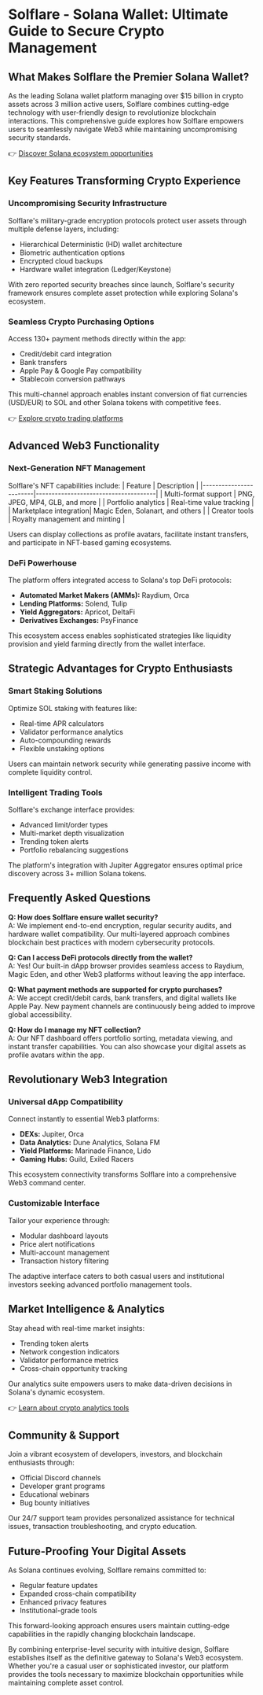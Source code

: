 # Solflare - Solana Wallet: Ultimate Guide to Secure Crypto Management

## What Makes Solflare the Premier Solana Wallet?

As the leading Solana wallet platform managing over $15 billion in crypto assets across 3 million active users, Solflare combines cutting-edge technology with user-friendly design to revolutionize blockchain interactions. This comprehensive guide explores how Solflare empowers users to seamlessly navigate Web3 while maintaining uncompromising security standards.

👉 [Discover Solana ecosystem opportunities](https://bit.ly/okx-bonus)

## Key Features Transforming Crypto Experience

### Uncompromising Security Infrastructure

Solflare's military-grade encryption protocols protect user assets through multiple defense layers, including:
- Hierarchical Deterministic (HD) wallet architecture
- Biometric authentication options
- Encrypted cloud backups
- Hardware wallet integration (Ledger/Keystone)

With zero reported security breaches since launch, Solflare's security framework ensures complete asset protection while exploring Solana's ecosystem.

### Seamless Crypto Purchasing Options

Access 130+ payment methods directly within the app:
- Credit/debit card integration
- Bank transfers
- Apple Pay & Google Pay compatibility
- Stablecoin conversion pathways

This multi-channel approach enables instant conversion of fiat currencies (USD/EUR) to SOL and other Solana tokens with competitive fees.

👉 [Explore crypto trading platforms](https://bit.ly/okx-bonus)

## Advanced Web3 Functionality

### Next-Generation NFT Management

Solflare's NFT capabilities include:
| Feature                | Description                          |
|------------------------|--------------------------------------|
| Multi-format support   | PNG, JPEG, MP4, GLB, and more        |
| Portfolio analytics    | Real-time value tracking             |
| Marketplace integration| Magic Eden, Solanart, and others     |
| Creator tools          | Royalty management and minting       |

Users can display collections as profile avatars, facilitate instant transfers, and participate in NFT-based gaming ecosystems.

### DeFi Powerhouse

The platform offers integrated access to Solana's top DeFi protocols:
- **Automated Market Makers (AMMs):** Raydium, Orca
- **Lending Platforms:** Solend, Tulip
- **Yield Aggregators:** Apricot, DeltaFi
- **Derivatives Exchanges:** PsyFinance

This ecosystem access enables sophisticated strategies like liquidity provision and yield farming directly from the wallet interface.

## Strategic Advantages for Crypto Enthusiasts

### Smart Staking Solutions

Optimize SOL staking with features like:
- Real-time APR calculators
- Validator performance analytics
- Auto-compounding rewards
- Flexible unstaking options

Users can maintain network security while generating passive income with complete liquidity control.

### Intelligent Trading Tools

Solflare's exchange interface provides:
- Advanced limit/order types
- Multi-market depth visualization
- Trending token alerts
- Portfolio rebalancing suggestions

The platform's integration with Jupiter Aggregator ensures optimal price discovery across 3+ million Solana tokens.

## Frequently Asked Questions

**Q: How does Solflare ensure wallet security?**  
A: We implement end-to-end encryption, regular security audits, and hardware wallet compatibility. Our multi-layered approach combines blockchain best practices with modern cybersecurity protocols.

**Q: Can I access DeFi protocols directly from the wallet?**  
A: Yes! Our built-in dApp browser provides seamless access to Raydium, Magic Eden, and other Web3 platforms without leaving the app interface.

**Q: What payment methods are supported for crypto purchases?**  
A: We accept credit/debit cards, bank transfers, and digital wallets like Apple Pay. New payment channels are continuously being added to improve global accessibility.

**Q: How do I manage my NFT collection?**  
A: Our NFT dashboard offers portfolio sorting, metadata viewing, and instant transfer capabilities. You can also showcase your digital assets as profile avatars within the app.

## Revolutionary Web3 Integration

### Universal dApp Compatibility

Connect instantly to essential Web3 platforms:
- **DEXs:** Jupiter, Orca
- **Data Analytics:** Dune Analytics, Solana FM
- **Yield Platforms:** Marinade Finance, Lido
- **Gaming Hubs:** Guild, Exiled Racers

This ecosystem connectivity transforms Solflare into a comprehensive Web3 command center.

### Customizable Interface

Tailor your experience through:
- Modular dashboard layouts
- Price alert notifications
- Multi-account management
- Transaction history filtering

The adaptive interface caters to both casual users and institutional investors seeking advanced portfolio management tools.

## Market Intelligence & Analytics

Stay ahead with real-time market insights:
- Trending token alerts
- Network congestion indicators
- Validator performance metrics
- Cross-chain opportunity tracking

Our analytics suite empowers users to make data-driven decisions in Solana's dynamic ecosystem.

👉 [Learn about crypto analytics tools](https://bit.ly/okx-bonus)

## Community & Support

Join a vibrant ecosystem of developers, investors, and blockchain enthusiasts through:
- Official Discord channels
- Developer grant programs
- Educational webinars
- Bug bounty initiatives

Our 24/7 support team provides personalized assistance for technical issues, transaction troubleshooting, and crypto education.

## Future-Proofing Your Digital Assets

As Solana continues evolving, Solflare remains committed to:
- Regular feature updates
- Expanded cross-chain compatibility
- Enhanced privacy features
- Institutional-grade tools

This forward-looking approach ensures users maintain cutting-edge capabilities in the rapidly changing blockchain landscape.

By combining enterprise-level security with intuitive design, Solflare establishes itself as the definitive gateway to Solana's Web3 ecosystem. Whether you're a casual user or sophisticated investor, our platform provides the tools necessary to maximize blockchain opportunities while maintaining complete asset control.